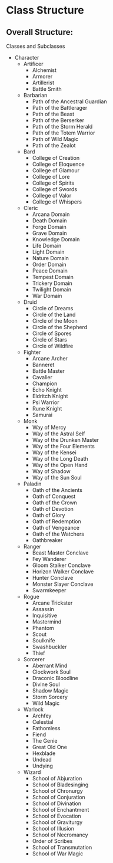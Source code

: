 # Class Structure

## Overall Structure:
Classes and Subclasses
<!-- http://dnd5e.wikidot.com/ -->
- Character
    - Artificer
        - Alchemist
        - Armorer
        - Artillerist
        - Battle Smith
    - Barbarian
        - Path of the Ancestral Guardian
        - Path of the Battlerager
        - Path of the Beast
        - Path of the Berserker
        - Path of the Storm Herald
        - Path of the Totem Warrior
        - Path of Wild Magic
        - Path of the Zealot
    - Bard
        - College of Creation
        - College of Eloquence
        - College of Glamour
        - College of Lore
        - College of Spirits
        - College of Swords
        - College of Valor
        - College of Whispers
    - Cleric
        - Arcana Domain
        - Death Domain
        - Forge Domain
        - Grave Domain
        - Knowledge Domain
        - Life Domain
        - Light Domain
        - Nature Domain
        - Order Domain
        - Peace Domain
        - Tempest Domain
        - Trickery Domain
        - Twilight Domain
        - War Domain
    - Druid
        - Circle of Dreams
        - Circle of the Land
        - Circle of the Moon
        - Circle of the Shepherd
        - Circle of Spores
        - Circle of Stars
        - Circle of Wildfire
    - Fighter
        - Arcane Archer
        - Banneret
        - Battle Master
        - Cavalier
        - Champion
        - Echo Knight
        - Eldritch Knight
        - Psi Warrior
        - Rune Knight
        - Samurai
    - Monk
        - Way of Mercy
        - Way of the Astral Self
        - Way of the Drunken Master
        - Way of the Four Elements
        - Way of the Kensei
        - Way of the Long Death
        - Way of the Open Hand
        - Way of Shadow
        - Way of the Sun Soul
    - Paladin
        - Oath of the Ancients
        - Oath of Conquest
        - Oath of the Crown
        - Oath of Devotion
        - Oath of Glory
        - Oath of Redemption
        - Oath of Vengeance
        - Oath of the Watchers
        - Oathbreaker
    - Ranger
        - Beast Master Conclave
        - Fey Wanderer
        - Gloom Stalker Conclave
        - Horizon Walker Conclave
        - Hunter Conclave
        - Monster Slayer Conclave
        - Swarmkeeper
    - Rogue
        - Arcane Trickster
        - Assassin
        - Inquisitive
        - Mastermind
        - Phantom
        - Scout
        - Soulknife
        - Swashbuckler
        - Thief
    - Sorcerer
        - Aberrant Mind
        - Clockwork Soul
        - Draconic Bloodline
        - Divine Soul
        - Shadow Magic
        - Storm Sorcery
        - Wild Magic
    - Warlock
        - Archfey
        - Celestial
        - Fathomless
        - Fiend
        - The Genie
        - Great Old One
        - Hexblade
        - Undead
        - Undying
    - Wizard
        - School of Abjuration
        - School of Bladesinging
        - School of Chronurgy
        - School of Conjuration
        - School of Divination
        - School of Enchantment
        - School of Evocation
        - School of Graviturgy
        - School of Illusion
        - School of Necromancy
        - Order of Scribes
        - School of Transmutation
        - School of War Magic